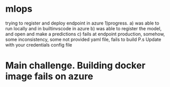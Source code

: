 # mlops
trying to register and deploy endpoint in azure
1)progress.
a) was able to run locally and in builtinvscode in azure
b) was able to register the model, and open and make a predictions
c) fails at endpoint production, somehow, some inconsistency, some not provided yaml file, fails to build
P.s Update with your credentials config file
# Main challenge. Building docker image fails on azure
